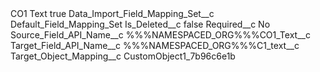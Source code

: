<?xml version="1.0" encoding="UTF-8"?>
<CustomMetadata xmlns="http://soap.sforce.com/2006/04/metadata" xmlns:xsi="http://www.w3.org/2001/XMLSchema-instance" xmlns:xsd="http://www.w3.org/2001/XMLSchema">
    <label>CO1 Text</label>
    <protected>true</protected>
    <values>
        <field>Data_Import_Field_Mapping_Set__c</field>
        <value xsi:type="xsd:string">Default_Field_Mapping_Set</value>
    </values>
    <values>
        <field>Is_Deleted__c</field>
        <value xsi:type="xsd:boolean">false</value>
    </values>
    <values>
        <field>Required__c</field>
        <value xsi:type="xsd:string">No</value>
    </values>
    <values>
        <field>Source_Field_API_Name__c</field>
        <value xsi:type="xsd:string">%%%NAMESPACED_ORG%%%CO1_Text__c</value>
    </values>
    <values>
        <field>Target_Field_API_Name__c</field>
        <value xsi:type="xsd:string">%%%NAMESPACED_ORG%%%C1_text__c</value>
    </values>
    <values>
        <field>Target_Object_Mapping__c</field>
        <value xsi:type="xsd:string">CustomObject1_7b96c6e1b</value>
    </values>
</CustomMetadata>
